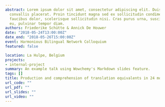 ```yaml
---
abstract: Lorem ipsum dolor sit amet, consectetur adipiscing elit. Duis posuere tellusac
  convallis placerat. Proin tincidunt magna sed ex sollicitudin condimentum. Sed ac
  faucibus dolor, scelerisque sollicitudin nisi. Cras purus urna, suscipit quis sapien
  eu, pulvinar tempor diam.
authors: Friederike Schütte & Annick De Houwer
date: "2018-05-24T13:00:00Z"
date_end: "2018-05-26T15:00:00Z"
event: Harmonious Bilingual Network Colloquium
featured: false

location: La Hulpe, Belgium
projects:
- internal-project
summary: An example talk using Wowchemy's Markdown slides feature.
tags: []
title: Production and comprehension of translation equivalents in 24 months old bilingual toddlers: An investigation on the basis of M-CDI and FRAKIS data
url_code: ""
url_pdf: ""
url_slides: ""
url_video: ""
---
```

